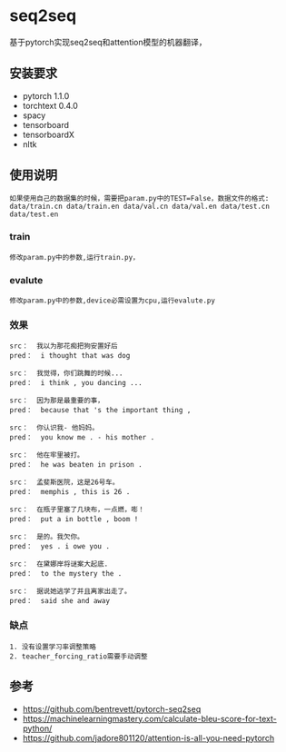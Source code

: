 # seq2seq
基于pytorch实现seq2seq和attention模型的机器翻译，

## 安装要求
* pytorch 1.1.0
* torchtext 0.4.0
* spacy
* tensorboard
* tensorboardX
* nltk

## 使用说明
    如果使用自己的数据集的时候，需要把param.py中的TEST=False，数据文件的格式:
    data/train.cn data/train.en data/val.cn data/val.en data/test.cn data/test.en 

### train
    修改param.py中的参数,运行train.py，

### evalute
    修改param.py中的参数,device必需设置为cpu,运行evalute.py

### 效果
    src：  我以为那花痴把狗安置好后
    pred：  i thought that was dog

    src：  我觉得，你们跳舞的时候...
    pred：  i think , you dancing ...

    src：  因为那是最重要的事，
    pred：  because that 's the important thing ,

    src：  你认识我- 他妈妈。
    pred：  you know me . - his mother .

    src：  他在牢里被打。
    pred：  he was beaten in prison .

    src：  孟斐斯医院，这是26号车。
    pred：  memphis , this is 26 .

    src：  在瓶子里塞了几块布，一点燃，嘭！
    pred：  put a in bottle , boom !

    src：  是的。我欠你。
    pred：  yes . i owe you .

    src：  在黛娜岸将谜案大起底.
    pred：  to the mystery the .

    src：  据说她逃学了并且离家出走了。
    pred：  said she and away


### 缺点
    1. 没有设置学习率调整策略
    2. teacher_forcing_ratio需要手动调整
    
## 参考
* https://github.com/bentrevett/pytorch-seq2seq
* https://machinelearningmastery.com/calculate-bleu-score-for-text-python/
* https://github.com/jadore801120/attention-is-all-you-need-pytorch
